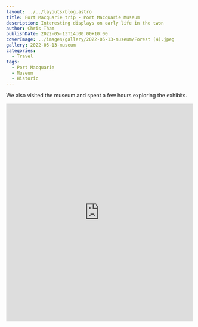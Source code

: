 ```yaml
---
layout: ../../layouts/blog.astro
title: Port Macquarie trip - Port Macquarie Museum
description: Interesting displays on early life in the twon
author: Chris Tham
publishDate: 2022-05-13T14:00:00+10:00
coverImage: ../images/gallery/2022-05-13-museum/Forest (4).jpeg
gallery: 2022-05-13-museum
categories:
  - Travel
tags:
  - Port Macquarie
  - Museum
  - Historic
---
```


We also visited the museum and spent a few hours exploring the exhibits.

<iframe src="https://www.facebook.com/plugins/post.php?href=https%3A%2F%2Fwww.facebook.com%2Fchris1.tham%2Fposts%2Fpfbid02pRATYqJVd2z3pNcZEwLToeuZw3afwwbU5mEt9ke1rr8Mnb8F2qQTqmAyVWjPKVzAl&show_text=true&width=500" width="500" height="582" style="border:none;overflow:hidden" scrolling="no" frameborder="0" allowfullscreen="true" allow="autoplay; clipboard-write; encrypted-media; picture-in-picture; web-share"></iframe>

